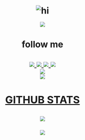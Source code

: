 <h1 align="center"> <img src="https://readme-typing-svg.herokuapp.com?size=15&width=280&lines=Thanks+you+for+visiting+🔰" alt="hi"/> </h1>
<p align="center">
  <img src="https://">

<h1 align="center"> follow me
  <p align="center">
  <a href="https://instagram.com/rks_1724"><img src="https://img.shields.io/badge/Instagram-E4405F?style=for-the-badge&logo=instagram&logoColor=white"/> 
  <a href="https://wa.me/+6287820032793"><img src="https://img.shields.io/badge/WhatsApp-25D366?style=for-the-badge&logo=whatsapp&logoColor=white" />
  <a href="https://www.facebook.com/profile.php?id="><img src="https://img.shields.io/badge/Facebook-%234267B2.svg?&style=for-the-badge&logo=facebook&logoColor=white" />
  <a href="https://t.me/RIKASHIKI"><img src="https://img.shields.io/badge/Telegram-%230088cc.svg?&style=for-the-badge&logo=telegram&logoColor=white" /> <br>
  <a href="https://youtube.com/channel/"><img src="https://img.shields.io/youtube/channel/subscribers/?style=social" /> <br>
  <a href="https://github.com/RIKASHIKI"><img src="https://img.shields.io/badge/-GitHub-black?style=flat-square&logo=github" /> 
</p>
    
### GITHUB STATS
    
<p align="center"><a href="https://github.com/RIKASHIKI"><img src="https://github-readme-stats.vercel.app/api?username=RIKASHIKI&show_icons=true&theme=radical"></a></p>
<p align="center"><a href="https://github.com/RIKASHIKI"><img src="https://github-readme-stats.vercel.app/api/top-langs/?username=RIKASHIKI&theme=radical&layout=compact"></a></p> 
